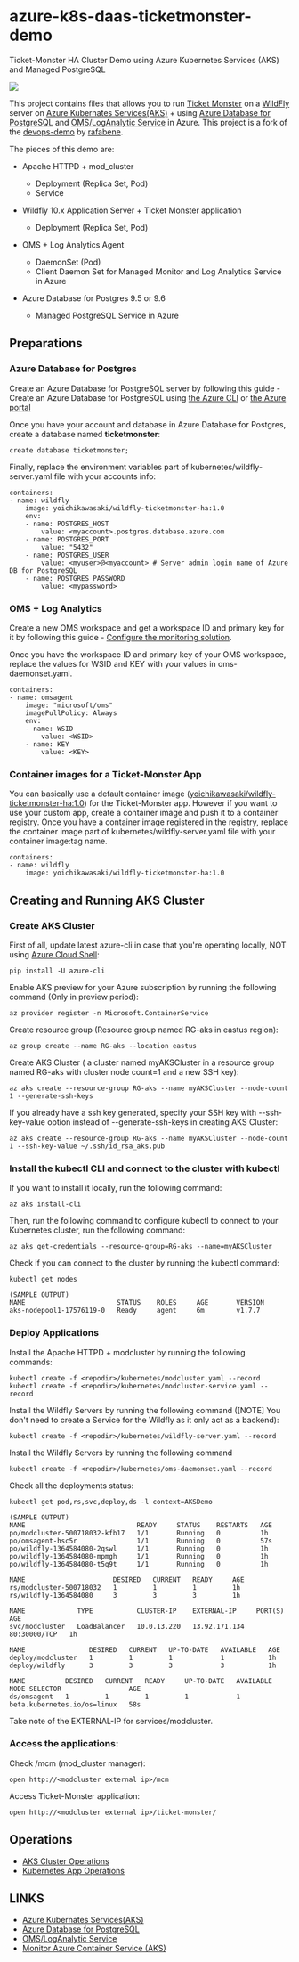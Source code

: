 # azure-k8s-daas-ticketmonster-demo
Ticket-Monster HA Cluster Demo using Azure Kubernetes Services (AKS) and Managed PostgreSQL

![](images/azure-k8s-daas-oms-ticketmonster-demo-arch.png)

This project contains files that allows you to run [Ticket Monster](https://developers.redhat.com/ticket-monster/) on a [WildFly](http://www.wildfly.org/) server on [Azure Kubernates Services(AKS)](https://docs.microsoft.com/en-us/azure/aks/) + using [Azure Database for PostgreSQL](https://docs.microsoft.com/en-us/azure/postgresql/) and [OMS/LogAnalytic Service](https://docs.microsoft.com/en-us/azure/log-analytics/log-analytics-containers) in Azure. This project is a fork of the [devops-demo](https://github.com/rafabene/devops-demo) by [rafabene](https://github.com/rafabene).

The pieces of this demo are:

- Apache HTTPD + mod_cluster
    - Deployment (Replica Set, Pod)
    - Service
- Wildfly 10.x Application Server + Ticket Monster application
    - Deployment (Replica Set, Pod)
- OMS + Log Analytics Agent
    - DaemonSet (Pod)
    - Client Daemon Set for Managed Monitor and Log Analytics Service in Azure

- Azure Database for Postgres 9.5 or 9.6
    - Managed PostgreSQL Service in Azure

## Preparations
### Azure Database for Postgres
Create an Azure Database for PostgreSQL server by following this guide - Create an Azure Database for PostgreSQL using [the Azure CLI](https://docs.microsoft.com/en-us/azure/postgresql/quickstart-create-server-database-azure-cli) or [the Azure portal](https://docs.microsoft.com/en-us/azure/postgresql/quickstart-create-server-database-portal)

Once you have your account and database in Azure Database for Postgres, create a database named **ticketmonster**:
```
create database ticketmonster;
```

Finally, replace the environment variables part of kubernetes/wildfly-server.yaml file with your accounts info:
```
containers:
- name: wildfly
    image: yoichikawasaki/wildfly-ticketmonster-ha:1.0
    env:
    - name: POSTGRES_HOST
        value: <myaccount>.postgres.database.azure.com
    - name: POSTGRES_PORT
        value: "5432"
    - name: POSTGRES_USER
        value: <myuser>@<myaccount> # Server admin login name of Azure DB for PostgreSQL
    - name: POSTGRES_PASSWORD
        value: <mypassword>
```
### OMS + Log Analytics

Create a new OMS workspace and get a workspace ID and primary key for it by following this guide - [Configure the monitoring solution](https://docs.microsoft.com/en-us/azure/aks/tutorial-kubernetes-monitor#configure-the-monitoring-solution).

Once you have the workspace ID and primary key of your OMS workspace, replace the values for WSID and KEY with your values in oms-daemonset.yaml.
```
containers:
- name: omsagent
    image: "microsoft/oms"
    imagePullPolicy: Always
    env:
    - name: WSID
        value: <WSID>
    - name: KEY
        value: <KEY>
```

### Container images for a Ticket-Monster App
You can basically use a default container image ([yoichikawasaki/wildfly-ticketmonster-ha:1.0](https://hub.docker.com/r/yoichikawasaki/wildfly-ticketmonster-ha/)) for the Ticket-Monster app. However if you want to use your custom app, create a container image and push it to a container registry. Once you have a container image registered in the registry, replace the container image part of kubernetes/wildfly-server.yaml file with your container image:tag name.

```
containers:
- name: wildfly
    image: yoichikawasaki/wildfly-ticketmonster-ha:1.0
```

## Creating and Running AKS Cluster

### Create AKS Cluster
First of all, update latest azure-cli in case that you're operating locally, NOT using [Azure Cloud Shell](https://docs.microsoft.com/en-us/azure/cloud-shell/overview):
```
pip install -U azure-cli
```

Enable AKS preview for your Azure subscription by running the following command (Only in preview period):
```
az provider register -n Microsoft.ContainerService
```

Create resource group (Resource group named RG-aks in eastus region):
```
az group create --name RG-aks --location eastus
```

Create AKS Cluster ( a cluster named myAKSCluster in a resource group named RG-aks with cluster node count=1 and a new SSH key):
```
az aks create --resource-group RG-aks --name myAKSCluster --node-count 1 --generate-ssh-keys
```
If you already have a ssh key generated, specify your SSH key with --ssh-key-value option instead of --generate-ssh-keys in creating AKS Cluster:
```
az aks create --resource-group RG-aks --name myAKSCluster --node-count 1 --ssh-key-value ~/.ssh/id_rsa_aks.pub
```

### Install the kubectl CLI and connect to the cluster with kubectl

If you want to install it locally, run the following command:
```
az aks install-cli
```
Then, run the following command to configure kubectl to connect to your Kubernetes cluster, run the following command:
```
az aks get-credentials --resource-group=RG-aks --name=myAKSCluster
```
Check if you can connect to the cluster by running the kubectl command:
```
kubectl get nodes

(SAMPLE OUTPUT)
NAME                       STATUS    ROLES     AGE       VERSION
aks-nodepool1-17576119-0   Ready     agent     6m        v1.7.7
```

### Deploy Applications

Install the Apache HTTPD + modcluster by running the following commands:
```
kubectl create -f <repodir>/kubernetes/modcluster.yaml --record
kubectl create -f <repodir>/kubernetes/modcluster-service.yaml --record
```

Install the Wildfly Servers by running the following command ([NOTE] You don't need to create a Service for the Wildfly as it only act as a backend):
```
kubectl create -f <repodir>/kubernetes/wildfly-server.yaml --record
```

Install the Wildfly Servers by running the following command
```
kubectl create -f <repodir>/kubernetes/oms-daemonset.yaml --record
```


Check all the deployments status:
```
kubectl get pod,rs,svc,deploy,ds -l context=AKSDemo

(SAMPLE OUTPUT)
NAME                            READY     STATUS    RESTARTS   AGE
po/modcluster-500718032-kfb17   1/1       Running   0          1h
po/omsagent-hsc5r               1/1       Running   0          57s
po/wildfly-1364584080-2qswl     1/1       Running   0          1h
po/wildfly-1364584080-mpmgh     1/1       Running   0          1h
po/wildfly-1364584080-t5q9t     1/1       Running   0          1h

NAME                      DESIRED   CURRENT   READY     AGE
rs/modcluster-500718032   1         1         1         1h
rs/wildfly-1364584080     3         3         3         1h

NAME             TYPE           CLUSTER-IP    EXTERNAL-IP     PORT(S)        AGE
svc/modcluster   LoadBalancer   10.0.13.220   13.92.171.134   80:30000/TCP   1h

NAME                DESIRED   CURRENT   UP-TO-DATE   AVAILABLE   AGE
deploy/modcluster   1         1         1            1           1h
deploy/wildfly      3         3         3            3           1h

NAME          DESIRED   CURRENT   READY     UP-TO-DATE   AVAILABLE   NODE SELECTOR                 AGE
ds/omsagent   1         1         1         1            1           beta.kubernetes.io/os=linux   58s
```
Take note of the EXTERNAL-IP for services/modcluster.

### Access the applications:

Check /mcm (mod_cluster manager):
```
open http://<modcluster external ip>/mcm
```

Access Ticket-Monster application:
```
open http://<modcluster external ip>/ticket-monster/
```

## Operations 
- [AKS Cluster Operations](docs/aks-operations.md)
- [Kubernetes App Operations](docs/k8s-operations.md)

## LINKS
- [Azure Kubernates Services(AKS)](https://docs.microsoft.com/en-us/azure/aks/)
- [Azure Database for PostgreSQL](https://docs.microsoft.com/en-us/azure/postgresql/)
- [OMS/LogAnalytic Service](https://docs.microsoft.com/en-us/azure/log-analytics/log-analytics-containers)
- [Monitor Azure Container Service (AKS)](https://docs.microsoft.com/en-us/azure/aks/tutorial-kubernetes-monitor)
